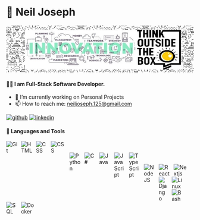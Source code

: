 # 🥷 Neil Joseph

![ I am Software Developer](https://github.com/NeilJoseph019/NeilJoseph019/blob/main/1637454535804.jpg)

#### 👨‍💻 I am Full-Stack Software Developer.

- 🔭 I’m currently working on Personal Projects
- 📫 How to reach me: neiljoseph.125@gmail.com
&nbsp;

[<img src='https://cdn.jsdelivr.net/npm/simple-icons@3.0.1/icons/github.svg' alt='github' height='40'>](https://github.com/NeilJoseph019) [<img src='https://cdn.jsdelivr.net/npm/simple-icons@3.0.1/icons/linkedin.svg' alt='linkedin' height='40'>](https://www.linkedin.com/in/neil-joseph2020/)   

#### 🧰 Languages and Tools

<img align="left" alt="Git" width="30px" style="padding-right:10px;" 
  src="https://cdn.jsdelivr.net/gh/devicons/devicon/icons/git/git-original.svg" />
<img align="left" alt="HTML" width="30px" style="padding-right:10px;" 
  src="https://cdn.jsdelivr.net/gh/devicons/devicon/icons/html5/html5-plain.svg" />
<img align="left" alt="CSS" width="30px" style="padding-right:10px;" 
  src="https://cdn.jsdelivr.net/gh/devicons/devicon/icons/css3/css3-plain.svg" />
<img align="left" alt="CSS" width="40px" style="padding-right:10px;"     
  src="https://cdn.jsdelivr.net/gh/devicons/devicon/icons/tailwindcss/tailwindcss-plain.svg" />
  
&nbsp;

<img align="left" alt="Python" width="30px" style="padding-right:10px;" 
  src="https://cdn.jsdelivr.net/gh/devicons/devicon/icons/python/python-original.svg" />
<img align="left" alt="C#" width="30px" style="padding-right:10px;" 
  src="https://cdn.jsdelivr.net/gh/devicons/devicon/icons/csharp/csharp-original.svg" />
<img align="left" alt="Java" width="30px" style="padding-right:10px;" 
  src="https://cdn.jsdelivr.net/gh/devicons/devicon/icons/java/java-original.svg"/>
<img align="left" alt="JavaScript" width="30px" style="padding-right:10px;" 
  src="https://cdn.jsdelivr.net/gh/devicons/devicon/icons/javascript/javascript-plain.svg" />
<img align="left" alt="TypeScript" width="30px" style="padding-right:10px;" 
  src="https://cdn.jsdelivr.net/gh/devicons/devicon/icons/typescript/typescript-plain.svg" />
  
&nbsp;

<img align="left" alt="NodeJS" width="30px" style="padding-right:10px;" 
  src="https://cdn.jsdelivr.net/gh/devicons/devicon/icons/nodejs/nodejs-original.svg" />
<img align="left" alt="React" width="30px" style="padding-right:10px;" 
  src="https://cdn.jsdelivr.net/gh/devicons/devicon/icons/react/react-original.svg" />
<img align="left" alt="Nextjs" width="40px" style="padding-right:10px;" 
  src="https://cdn.jsdelivr.net/gh/devicons/devicon/icons/nextjs/nextjs-original-wordmark.svg" />
<img align="left" alt="Django" width="25px" style="padding-right:10px;" 
  src="https://cdn.jsdelivr.net/gh/devicons/devicon/icons/django/django-plain.svg" />

&nbsp;

<img align="left" alt="Linux" width="30px" style="padding-right:10px;" 
  src="https://cdn.jsdelivr.net/gh/devicons/devicon/icons/linux/linux-original.svg" />
<img align="left" alt="Bash" width="30px" style="padding-right:10px;" 
  src="https://cdn.jsdelivr.net/gh/devicons/devicon/icons/bash/bash-original.svg" />
<img align="left" alt="SQL" width="30px" style="padding-right:10px;" 
  src="https://cdn.jsdelivr.net/gh/devicons/devicon/icons/mysql/mysql-original.svg" />
<img align="left" alt="Docker" width="40px" style="padding-right:10px;" 
  src="https://cdn.jsdelivr.net/gh/devicons/devicon/icons/docker/docker-original.svg" />




